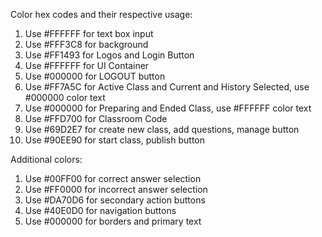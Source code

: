 Color hex codes and their respective usage:

1. Use #FFFFFF for text box input
2. Use #FFF3C8 for background
3. Use #FF1493 for Logos and Login Button
4. Use #FFFFFF for UI Container
5. Use #000000 for LOGOUT button
6. Use #FF7A5C for Active Class and Current and History Selected,  use #000000 color text
7. Use #000000 for Preparing and Ended Class, use #FFFFFF color text
8. Use #FFD700 for Classroom Code
9. Use #69D2E7 for create new class, add questions, manage button
10. Use #90EE90 for start class, publish button

Additional colors:

1.  Use #00FF00 for correct answer selection
2.  Use #FF0000 for incorrect answer selection
3.  Use #DA70D6 for secondary action buttons
4.  Use #40E0D0 for navigation buttons
5.  Use #000000 for borders and primary text